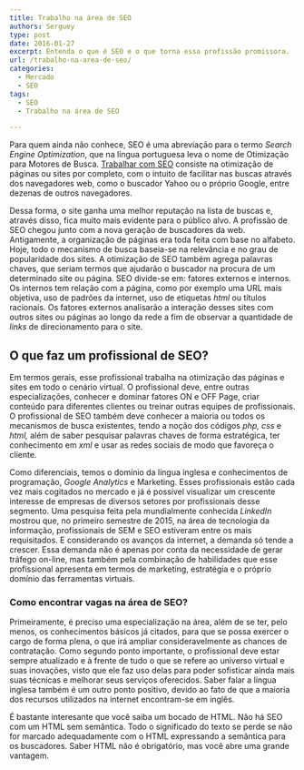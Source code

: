 ```yaml
---
title: Trabalho na área de SEO
authors: Serguey
type: post
date: 2016-01-27
excerpt: Entenda o que é SEO e o que torna essa profissão promissora.
url: /trabalho-na-area-de-seo/
categories:
  - Mercado
  - SEO
tags:
  - SEO
  - Trabalho na área de SEO

---
```

Para quem ainda não conhece, SEO é uma abreviação para o termo _Search Engine Optimization_, que na língua portuguesa leva o nome de Otimização para Motores de Busca. <a href="https://www.jobtonic.com.br/rio-de-janeiro/jobs/" target="_blank">Trabalhar com SEO</a> consiste na otimização de páginas ou sites por completo, com o intuito de facilitar nas buscas através dos navegadores web, como o buscador Yahoo ou o próprio Google, entre dezenas de outros navegadores.

Dessa forma, o site ganha uma melhor reputação na lista de buscas e, através disso, fica muito mais evidente para o público alvo. A profissão de SEO chegou junto com a nova geração de buscadores da web. Antigamente, a organização de páginas era toda feita com base no alfabeto. Hoje, todo o mecanismo de busca baseia-se na relevância e no grau de popularidade dos sites. A otimização de SEO também agrega palavras chaves, que seriam termos que ajudarão o buscador na procura de um determinado site ou página. SEO divide-se em: fatores externos e internos. Os internos tem relação com a página, como por exemplo uma URL mais objetiva, uso de padrões da internet, uso de etiquetas _html_ ou títulos racionais. Os fatores externos analisarão a interação desses sites com outros sites ou páginas ao longo da rede a fim de observar a quantidade de _links_ de direcionamento para o site.

## O que faz um profissional de SEO?

Em termos gerais, esse profissional trabalha na otimização das páginas e sites em todo o cenário virtual. O profissional deve, entre outras especializações, conhecer e dominar fatores ON e OFF Page, criar conteúdo para diferentes clientes ou treinar outras equipes de profissionais. O profissional de SEO também deve conhecer a maioria ou todos os mecanismos de busca existentes, tendo a noção dos códigos _php, css_ e _html,_ além de saber pesquisar palavras chaves de forma estratégica, ter conhecimento em _xml_ e usar as redes sociais de modo que favoreça o cliente.

Como diferenciais, temos o domínio da língua inglesa e conhecimentos de programação, _Google Analytics_ e Marketing. Esses profissionais estão cada vez mais cogitados no mercado e já é possível visualizar um crescente interesse de empresas de diversos setores por profissionais desse segmento. Uma pesquisa feita pela mundialmente conhecida _LinkedIn_ mostrou que, no primeiro semestre de 2015, na área de tecnologia da informação, profissionais de SEM e SEO estiveram entre os mais requisitados. E considerando os avanços da internet, a demanda só tende a crescer. Essa demanda não é apenas por conta da necessidade de gerar tráfego on-line, mas também pela combinação de habilidades que esse profissional apresenta em termos de marketing, estratégia e o próprio domínio das ferramentas virtuais.

### Como encontrar vagas na área de SEO?

Primeiramente, é preciso uma especialização na área, além de se ter, pelo menos, os conhecimentos básicos já citados, para que se possa exercer o cargo de forma plena, o que irá ampliar consideravelmente as chances de contratação. Como segundo ponto importante, o profissional deve estar sempre atualizado e à frente de tudo o que se refere ao universo virtual e suas inovações, visto que ele faz uso delas para poder sofisticar ainda mais suas técnicas e melhorar seus serviços oferecidos. Saber falar a língua inglesa também é um outro ponto positivo, devido ao fato de que a maioria dos recursos utilizados na internet encontram-se em inglês.

É bastante interesante que você saiba um bocado de HTML. Não há SEO com um HTML sem semântica. Todo o significado do texto se perde se não for marcado adequadamente com o HTML expressando a semântica para os buscadores. Saber HTML não é obrigatório, mas você abre uma grande vantagem.